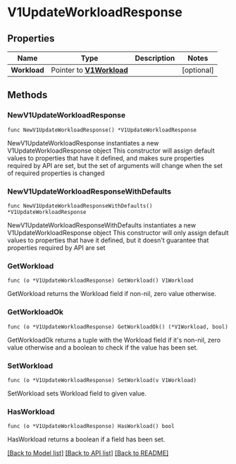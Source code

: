 # V1UpdateWorkloadResponse

## Properties

Name | Type | Description | Notes
------------ | ------------- | ------------- | -------------
**Workload** | Pointer to [**V1Workload**](v1Workload.md) |  | [optional] 

## Methods

### NewV1UpdateWorkloadResponse

`func NewV1UpdateWorkloadResponse() *V1UpdateWorkloadResponse`

NewV1UpdateWorkloadResponse instantiates a new V1UpdateWorkloadResponse object
This constructor will assign default values to properties that have it defined,
and makes sure properties required by API are set, but the set of arguments
will change when the set of required properties is changed

### NewV1UpdateWorkloadResponseWithDefaults

`func NewV1UpdateWorkloadResponseWithDefaults() *V1UpdateWorkloadResponse`

NewV1UpdateWorkloadResponseWithDefaults instantiates a new V1UpdateWorkloadResponse object
This constructor will only assign default values to properties that have it defined,
but it doesn't guarantee that properties required by API are set

### GetWorkload

`func (o *V1UpdateWorkloadResponse) GetWorkload() V1Workload`

GetWorkload returns the Workload field if non-nil, zero value otherwise.

### GetWorkloadOk

`func (o *V1UpdateWorkloadResponse) GetWorkloadOk() (*V1Workload, bool)`

GetWorkloadOk returns a tuple with the Workload field if it's non-nil, zero value otherwise
and a boolean to check if the value has been set.

### SetWorkload

`func (o *V1UpdateWorkloadResponse) SetWorkload(v V1Workload)`

SetWorkload sets Workload field to given value.

### HasWorkload

`func (o *V1UpdateWorkloadResponse) HasWorkload() bool`

HasWorkload returns a boolean if a field has been set.


[[Back to Model list]](../README.md#documentation-for-models) [[Back to API list]](../README.md#documentation-for-api-endpoints) [[Back to README]](../README.md)


